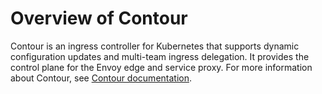 # Overview of Contour

Contour is an ingress controller for Kubernetes that supports dynamic configuration 
updates and multi-team ingress delegation. 
It provides the control plane for the Envoy edge and service proxy. 
For more information about Contour, see [Contour documentation](https://projectcontour.io/docs/1.24/).
